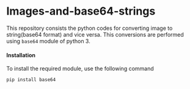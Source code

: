 # Images-and-base64-strings

This repository consists the python codes for converting image to string(base64 format) and vice versa. This conversions are performed using `base64` module of python 3.

#### Installation

To install the required module, use the following command

`pip install base64`

